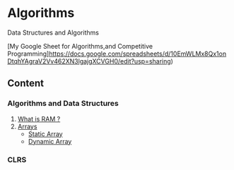 # Algorithms
Data Structures and Algorithms

[My Google Sheet for Algorithms,and Competitive Programming]https://docs.google.com/spreadsheets/d/10EmWLMx8Qx1onDtqhYAgraV2Vv462XN3lgajgXCVGH0/edit?usp=sharing)

## Content

### Algorithms and Data Structures
1. [What is RAM ?](https://github.com/mrunalnshah/Algorithms/tree/main/00.%20RAM)
2. [Arrays](https://github.com/mrunalnshah/Algorithms/tree/main/01.%20Array)
    - [Static Array](https://github.com/mrunalnshah/Algorithms/blob/main/01.%20Array/01.%20Static%20Array/static-array.cpp)
    - [Dynamic Array](https://github.com/mrunalnshah/Algorithms/blob/main/01.%20Array/02.%20Dynamic%20Array/dynamic-array.cpp)
   
### CLRS
